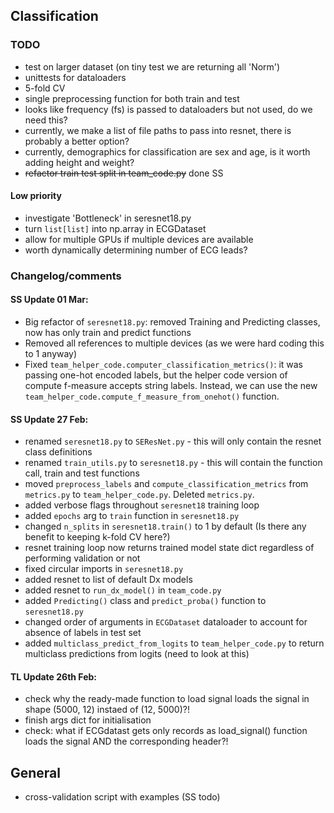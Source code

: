 ## Classification

### TODO
- test on larger dataset (on tiny test we are returning all 'Norm')
- unittests for dataloaders 
- 5-fold CV
- single preprocessing function for both train and test
- looks like frequency (fs) is passed to dataloaders but not used, do we need this?
- currently, we make a list of file paths to pass into resnet, there is probably a better option?
- currently, demographics for classification are sex and age, is it worth adding height and weight?
- ~~refactor train test split in team_code.py~~ done SS

#### Low priority
- investigate 'Bottleneck' in seresnet18.py
- turn `list[list]` into np.array in ECGDataset
- allow for multiple GPUs if multiple devices are available
- worth dynamically determining number of ECG leads?

### Changelog/comments
#### SS Update 01 Mar:
- Big refactor of `seresnet18.py`: removed Training and Predicting classes, now has only train and predict functions
- Removed all references to multiple devices (as we were hard coding this to 1 anyway)
- Fixed `team_helper_code.computer_classification_metrics()`: it was passing one-hot encoded labels, but the helper code version of compute f-measure accepts string labels. Instead, we can use the new `team_helper_code.compute_f_measure_from_onehot()` function.

#### SS Update 27 Feb:
- renamed `seresnet18.py` to `SEResNet.py` - this will only contain the resnet class definitions
- renamed `train_utils.py` to `seresnet18.py` - this will contain the function call, train and test functions
- moved `preprocess_labels` and `compute_classification_metrics` from `metrics.py` to `team_helper_code.py`. Deleted `metrics.py`.
- added verbose flags throughout `seresnet18` training loop
- added `epochs` arg to `train` function in `seresnet18.py`
- changed `n_splits` in `seresnet18.train()` to 1 by default (Is there any benefit to keeping k-fold CV here?)
- resnet training loop now returns trained model state dict regardless of performing validation or not
- fixed circular imports in `seresnet18.py` 
- added resnet to list of default Dx models
- added resnet to `run_dx_model()` in `team_code.py`
- added `Predicting()` class and `predict_proba()` function to `seresnet18.py`
- changed order of arguments in `ECGDataset` dataloader to account for absence of labels in test set
- added `multiclass_predict_from_logits` to `team_helper_code.py` to return multiclass predictions from logits (need to look at this)

#### TL Update 26th Feb:
- check why the ready-made function to load signal loads the signal in shape (5000, 12) instaed of (12, 5000)?! 
- finish args dict for initialisation
- check: what if ECGdatast gets only records as load_signal() function loads the signal AND the corresponding header?!

## General
- cross-validation script with examples (SS todo)